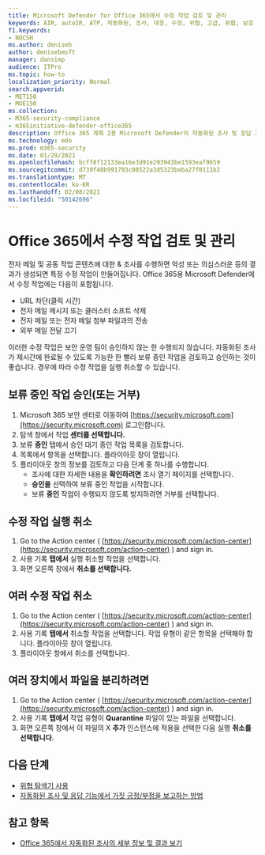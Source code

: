 ```yaml
---
title: Microsoft Defender for Office 365에서 수정 작업 검토 및 관리
keywords: AIR, autoIR, ATP, 자동화된, 조사, 대응, 수정, 위협, 고급, 위협, 보호
f1.keywords:
- NOCSH
ms.author: deniseb
author: denisebmsft
manager: dansimp
audience: ITPro
ms.topic: how-to
localization_priority: Normal
search.appverid:
- MET150
- MOE150
ms.collection:
- M365-security-compliance
- m365initiative-defender-office365
description: Office 365 계획 2용 Microsoft Defender의 자동화된 조사 및 응답 기능의 수정 작업에 대해 자세히 알아보고,
ms.technology: mdo
ms.prod: m365-security
ms.date: 01/29/2021
ms.openlocfilehash: bcff8f12133ea16e3d91e293943be1593eaf9659
ms.sourcegitcommit: d739f48b991793c08522a3d5323beba27f0111b2
ms.translationtype: MT
ms.contentlocale: ko-KR
ms.lasthandoff: 02/08/2021
ms.locfileid: "50142696"
---
```

# <a name="review-and-manage-remediation-actions-in-office-365"></a>Office 365에서 수정 작업 검토 및 관리

전자 메일 및 공동 작업 콘텐츠에 대한 & 조사를 수행하면 악성 또는 의심스러운 등의 결과가 생성되면 특정 수정 작업이 만들어집니다.  Office 365용 Microsoft Defender에서 수정 작업에는 다음이 포함됩니다.
- URL 차단(클릭 시간)
- 전자 메일 메시지 또는 클러스터 소프트 삭제
- 전자 메일 또는 전자 메일 첨부 파일과의 전송
- 외부 메일 전달 끄기

이러한 수정 작업은 보안 운영 팀이 승인하지 않는 한 수행되지 않습니다. 자동화된 조사가 제시간에 완료될 수 있도록 가능한 한 빨리 보류 중인 작업을 검토하고 승인하는 것이 좋습니다. 경우에 따라 수정 작업을 실행 취소할 수 있습니다.

## <a name="approve-or-reject-pending-actions"></a>보류 중인 작업 승인(또는 거부)

1. Microsoft 365 보안 센터로 이동하여 [https://security.microsoft.com](https://security.microsoft.com) 로그인합니다.
2. 탐색 창에서 작업 **센터를 선택합니다.**
3. 보류 **중인** 탭에서 승인 대기 중인 작업 목록을 검토합니다.
4. 목록에서 항목을 선택합니다. 플라이아웃 창이 열립니다. 
5. 플라이아웃 창의 정보를 검토하고 다음 단계 중 하나를 수행합니다.
   - 조사에 대한 자세한 내용을 **확인하려면** 조사 열기 페이지를 선택합니다.
   - **승인을** 선택하여 보류 중인 작업을 시작합니다.
   - 보류 **중인** 작업이 수행되지 않도록 방지하려면 거부를 선택합니다.

## <a name="undo-one-remediation-action"></a>수정 작업 실행 취소

1. Go to the Action center ( [https://security.microsoft.com/action-center](https://security.microsoft.com/action-center) ) and sign in.
2. 사용 기록 **탭에서** 실행 취소할 작업을 선택합니다.
3. 화면 오른쪽 창에서 **취소를 선택합니다.**

## <a name="undo-multiple-remediation-actions"></a>여러 수정 작업 취소

1. Go to the Action center ( [https://security.microsoft.com/action-center](https://security.microsoft.com/action-center) ) and sign in.
2. 사용 기록 **탭에서** 취소할 작업을 선택합니다. 작업 유형이 같은 항목을 선택해야 합니다. 플라이아웃 창이 열립니다.
3. 플라이아웃 창에서 취소를 선택합니다.

## <a name="to-remove-a-file-from-quarantine-across-multiple-devices"></a>여러 장치에서 파일을 분리하려면

1. Go to the Action center ( [https://security.microsoft.com/action-center](https://security.microsoft.com/action-center) ) and sign in.
2. 사용 기록 **탭에서** 작업 유형이 **Quarantine** 파일이 있는 파일을 선택합니다.
3. 화면 오른쪽 창에서 이 파일의 X **추가** 인스턴스에 적용을 선택한 다음 실행 **취소를 선택합니다.**

## <a name="next-steps"></a>다음 단계

- [위협 탐색기 사용](threat-explorer.md)
- [자동화된 조사 및 응답 기능에서 가짓 긍정/부정을 보고하는 방법](air-report-false-positives-negatives.md)

## <a name="see-also"></a>참고 항목

- [Office 365에서 자동화된 조사의 세부 정보 및 결과 보기](air-view-investigation-results.md)
